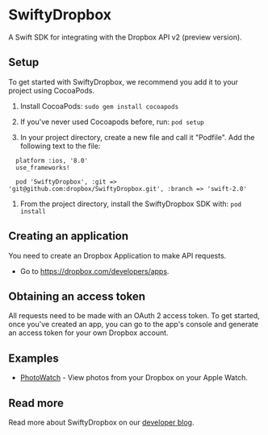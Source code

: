 # SwiftyDropbox

A Swift SDK for integrating with the Dropbox API v2 (preview version).

## Setup

To get started with SwiftyDropbox, we recommend you add it to your project using CocoaPods.

1. Install CocoaPods:
```sudo gem install cocoapods```

1. If you've never used Cocoapods before, run:
```pod setup```

1. In your project directory, create a new file and call it "Podfile". Add the following text to the file:
```
  platform :ios, '8.0'
  use_frameworks!

  pod 'SwiftyDropbox', :git => 'git@github.com:dropbox/SwiftyDropbox.git', :branch => 'swift-2.0'
``` 

1. From the project directory, install the SwiftyDropbox SDK with:
```pod install```

## Creating an application

You need to create an Dropbox Application to make API requests.

- Go to https://dropbox.com/developers/apps.

## Obtaining an access token

All requests need to be made with an OAuth 2 access token. To get started, once
you've created an app, you can go to the app's console and generate an access
token for your own Dropbox account.

## Examples

* [PhotoWatch](https://github.com/dropbox/PhotoWatch) - View photos from your Dropbox on your Apple Watch.

## Read more

Read more about SwiftyDropbox on our [developer blog](https://blogs.dropbox.com/developers/2015/05/try-out-swiftydropbox-the-new-swift-sdk-for-dropbox-api-v2/).
